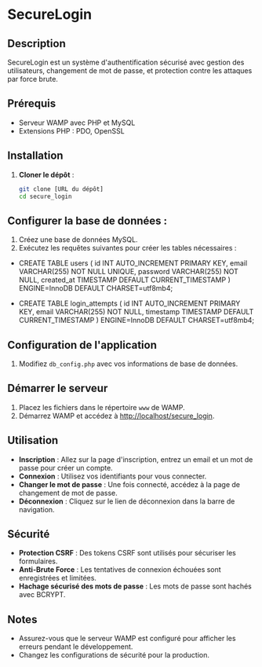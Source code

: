 # SecureLogin

## Description
SecureLogin est un système d'authentification sécurisé avec gestion des utilisateurs, changement de mot de passe, et protection contre les attaques par force brute.

## Prérequis
- Serveur WAMP avec PHP et MySQL
- Extensions PHP : PDO, OpenSSL

## Installation
1. **Cloner le dépôt** :
   ```bash
   git clone [URL du dépôt]
   cd secure_login

## Configurer la base de données :
1. Créez une base de données MySQL.
2. Exécutez les requêtes suivantes pour créer les tables nécessaires :

- CREATE TABLE users (
    id INT AUTO_INCREMENT PRIMARY KEY,
    email VARCHAR(255) NOT NULL UNIQUE,
    password VARCHAR(255) NOT NULL,
    created_at TIMESTAMP DEFAULT CURRENT_TIMESTAMP
  ) ENGINE=InnoDB DEFAULT CHARSET=utf8mb4;

- CREATE TABLE login_attempts (
    id INT AUTO_INCREMENT PRIMARY KEY,
    email VARCHAR(255) NOT NULL,
    timestamp TIMESTAMP DEFAULT CURRENT_TIMESTAMP
  ) ENGINE=InnoDB DEFAULT CHARSET=utf8mb4;

## Configuration de l'application

1. Modifiez `db_config.php` avec vos informations de base de données.

## Démarrer le serveur

1. Placez les fichiers dans le répertoire `www` de WAMP.
2. Démarrez WAMP et accédez à [http://localhost/secure_login](http://localhost/secure_login).

## Utilisation

- **Inscription** : Allez sur la page d'inscription, entrez un email et un mot de passe pour créer un compte.
- **Connexion** : Utilisez vos identifiants pour vous connecter.
- **Changer le mot de passe** : Une fois connecté, accédez à la page de changement de mot de passe.
- **Déconnexion** : Cliquez sur le lien de déconnexion dans la barre de navigation.

## Sécurité

- **Protection CSRF** : Des tokens CSRF sont utilisés pour sécuriser les formulaires.
- **Anti-Brute Force** : Les tentatives de connexion échouées sont enregistrées et limitées.
- **Hachage sécurisé des mots de passe** : Les mots de passe sont hachés avec BCRYPT.

## Notes

- Assurez-vous que le serveur WAMP est configuré pour afficher les erreurs pendant le développement.
- Changez les configurations de sécurité pour la production.
